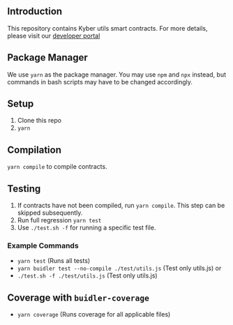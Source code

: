 ## Introduction
This repository contains Kyber utils smart contracts.
For more details, please visit our [developer portal](https://developer.kyber.network/)

## Package Manager
We use `yarn` as the package manager. You may use `npm` and `npx` instead, but commands in bash scripts may have to be changed accordingly.

## Setup
1. Clone this repo
2. `yarn`

## Compilation
`yarn compile` to compile contracts.

## Testing
1. If contracts have not been compiled, run `yarn compile`. This step can be skipped subsequently.
2. Run full regression `yarn test`
3. Use `./test.sh -f` for running a specific test file.

### Example Commands
- `yarn test` (Runs all tests)
- `yarn buidler test --no-compile ./test/utils.js` (Test only utils.js)
or
- `./test.sh -f ./test/utils.js` (Test only utils.js)

## Coverage with `buidler-coverage`
- `yarn coverage` (Runs coverage for all applicable files)
